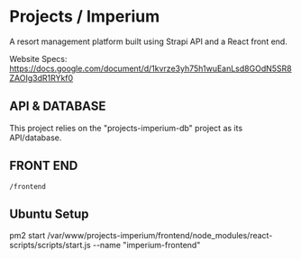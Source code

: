# Projects / Imperium

A resort management platform built using Strapi API and a React front end.

Website Specs: https://docs.google.com/document/d/1kvrze3yh75h1wuEanLsd8GOdN5SR8ZAOIg3dR1RYkf0

## API & DATABASE

This project relies on the "projects-imperium-db" project as its API/database.

## FRONT END

`/frontend`

## Ubuntu Setup

pm2 start /var/www/projects-imperium/frontend/node_modules/react-scripts/scripts/start.js --name "imperium-frontend"